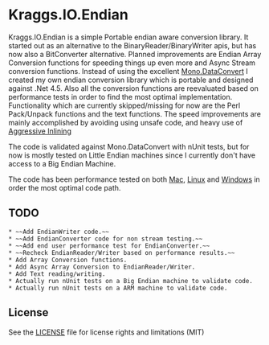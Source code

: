 # Kraggs.IO.Endian

Kraggs.IO.Endian is a simple Portable endian aware conversion library. It started out
as an alternative to the BinaryReader/BinaryWriter apis, but has now also a BitConverter alternative.
Planned improvements are Endian Array Conversion functions for speeding things up even more
and Async Stream conversion functions. 
Instead of using the excellent [Mono.DataConvert](http://www.mono-project.com/Mono_DataConvert)  I created my own endian conversion library
which is portable and designed against .Net 4.5. Also all the conversion functions are reevaluated 
based on performance tests in order to find the most optimal implementation. Functionality which
are currently skipped/missing for now are the Perl Pack/Unpack functions and the text functions.
The speed improvements are mainly accomplished by avoiding using unsafe code, and heavy use of
[Aggressive Inlining](https://msdn.microsoft.com/en-us/library/system.runtime.compilerservices.methodimploptions(v=vs.110).aspx) 

The code is validated against Mono.DataConvert with nUnit tests, but for now is mostly tested
on Little Endian machines since I currently don't have access to a Big Endian Machine.

The code has been performance tested on both [Mac](https://github.com/raggsokk/Kraggs.IO.Endian/blob/master/Reports/mac-report.txt), [Linux](https://github.com/raggsokk/Kraggs.IO.Endian/blob/master/Reports/linux-report.txt) and [Windows](https://github.com/raggsokk/Kraggs.IO.Endian/blob/master/Reports/win-report.txt) 
in order the most optimal code path.

## TODO	
	* ~~Add EndianWriter code.~~
	* ~~Add EndianConverter code for non stream testing.~~
	* ~~Add end user performance test for EndianConverter.~~
	* ~~Recheck EndianReader/Writer based on performance results.~~
	* Add Array Conversion functions.
	* Add Async Array Conversion to EndianReader/Writer.
	* Add Text reading/writing.
	* Actually run nUnit tests on a Big Endian machine to validate code.
	* Actually run nUnit tests on a ARM machine to validate code.

## License

See the [LICENSE](LICENSE.md) file for license rights and limitations (MIT)